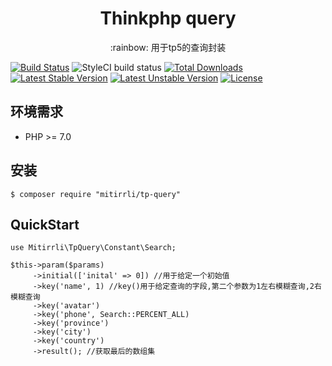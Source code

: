 <h1 align="center"> Thinkphp query </h1>
<p align="center">:rainbow: 用于tp5的查询封装</p>

[![Build Status](https://travis-ci.org/Mitirrli/query.svg?branch=master)](https://travis-ci.org/Mitirrli/query)
![StyleCI build status](https://github.styleci.io/repos/209699257/shield) 
[![Total Downloads](https://poser.pugx.org/mitirrli/tp-query/downloads)](https://packagist.org/packages/mitirrli/tp-query)
[![Latest Stable Version](https://poser.pugx.org/mitirrli/tp-query/v/stable)](https://packagist.org/packages/mitirrli/tp-query)
[![Latest Unstable Version](https://poser.pugx.org/mitirrli/tp-query/v/unstable)](https://packagist.org/packages/mitirrli/tp-query)
<a href="https://packagist.org/packages/mitirrli/tp-query"><img src="https://poser.pugx.org/mitirrli/tp-query/license" alt="License"></a>

## 环境需求

- PHP >= 7.0

## 安装

```shell
$ composer require "mitirrli/tp-query"
```

## QuickStart
```
use Mitirrli\TpQuery\Constant\Search;

$this->param($params)
     ->initial(['inital' => 0]) //用于给定一个初始值
     ->key('name', 1) //key()用于给定查询的字段,第二个参数为1左右模糊查询,2右模糊查询
     ->key('avatar')
     ->key('phone', Search::PERCENT_ALL)
     ->key('province')
     ->key('city')
     ->key('country')
     ->result(); //获取最后的数组集
```  
  
